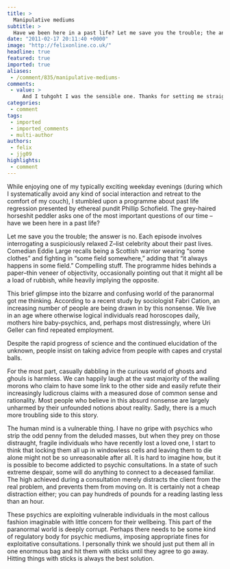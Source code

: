 ```yaml
---
title: >
  Manipulative mediums
subtitle: >
  Have we been here in a past life? Let me save you the trouble; the answer is no
date: "2011-02-17 20:11:40 +0000"
image: "http://felixonline.co.uk/"
headline: true
featured: true
imported: true
aliases:
 - /comment/835/manipulative-mediums-
comments:
 - value: >
     And I tuhgoht I was the sensible one. Thanks for setting me straight.,bx9tSY <a href="http://hojaluzefhlg.com/">hojaluzefhlg</a>
categories:
 - comment
tags:
 - imported
 - imported_comments
 - multi-author
authors:
 - felix
 - jjg09
highlights:
 - comment
---
```


While enjoying one of my typically exciting weekday evenings (during which I systematically avoid any kind of social interaction and retreat to the comfort of my couch), I stumbled upon a programme about past life regression presented by ethereal pundit Phillip Schofield. The grey-haired horseshit peddler asks one of the most important questions of our time – have we been here in a past life?

Let me save you the trouble; the answer is no. Each episode involves interrogating a suspiciously relaxed Z–list celebrity about their past lives. Comedian Eddie Large recalls being a Scottish warrior wearing “some clothes” and fighting in “some field somewhere,” adding that “it always happens in some field.” Compelling stuff. The programme hides behinds a paper–thin veneer of objectivity, occasionally pointing out that it might all be a load of rubbish, while heavily implying the opposite.

This brief glimpse into the bizarre and confusing world of the paranormal got me thinking. According to a recent study by sociologist Fabri Cation, an increasing number of people are being drawn in by this nonsense. We live in an age where otherwise logical individuals read horoscopes daily, mothers hire baby-psychics, and, perhaps most distressingly, where Uri Geller can find repeated employment.

Despite the rapid progress of science and the continued elucidation of the unknown, people insist on taking advice from people with capes and crystal balls.

For the most part, casually dabbling in the curious world of ghosts and ghouls is harmless. We can happily laugh at the vast majority of the wailing morons who claim to have some link to the other side and easily refute their increasingly ludicrous claims with a measured dose of common sense and rationality. Most people who believe in this absurd nonsense are largely unharmed by their unfounded notions about reality. Sadly, there is a much more troubling side to this story.

The human mind is a vulnerable thing. I have no gripe with psychics who strip the odd penny from the deluded masses, but when they prey on those distraught, fragile individuals who have recently lost a loved one, I start to think that locking them all up in windowless cells and leaving them to die alone might not be so unreasonable after all. It is hard to imagine how, but it is possible to become addicted to psychic consultations. In a state of such extreme despair, some will do anything to connect to a deceased familiar. The high achieved during a consultation merely distracts the client from the real problem, and prevents them from moving on. It is certainly not a cheap distraction either; you can pay hundreds of pounds for a reading lasting less than an hour.

These psychics are exploiting vulnerable individuals in the most callous fashion imaginable with little concern for their wellbeing. This part of the paranormal world is deeply corrupt. Perhaps there needs to be some kind of regulatory body for psychic mediums, imposing appropriate fines for exploitative consultations. I personally think we should just put them all in one enormous bag and hit them with sticks until they agree to go away. Hitting things with sticks is always the best solution.

